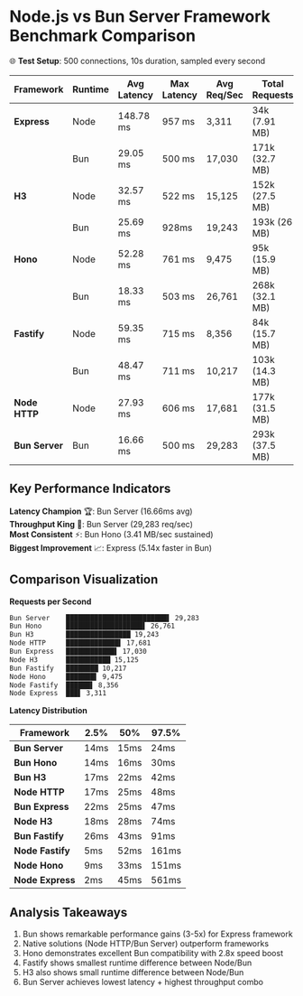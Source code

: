 # Node.js vs Bun Server Framework Benchmark Comparison

🌐 **Test Setup**: 500 connections, 10s duration, sampled every second

| Framework      | Runtime | Avg Latency | Max Latency | Avg Req/Sec | Total Requests | Throughput |
| -------------- | ------- | ----------- | ----------- | ----------- | -------------- | ---------- |
| **Express**    | Node    | 148.78 ms   | 957 ms      | 3,311       | 34k (7.91 MB)  | ↓🐢        |
|                | Bun     | 29.05 ms    | 500 ms      | 17,030      | 171k (32.7 MB) | 🚀🔥       |
| **H3**         | Node    | 32.57 ms    | 522 ms      | 15,125      | 152k (27.5 MB) | ↑          |
|                | Bun     | 25.69 ms    | 928ms       | 19,243      | 193k (26 MB)   | ↑↑         |
| **Hono**       | Node    | 52.28 ms    | 761 ms      | 9,475       | 95k (15.9 MB)  | ↑↑         |
|                | Bun     | 18.33 ms    | 503 ms      | 26,761      | 268k (32.1 MB) | 🚀🚀       |
| **Fastify**    | Node    | 59.35 ms    | 715 ms      | 8,356       | 84k (15.7 MB)  | ↑          |
|                | Bun     | 48.47 ms    | 711 ms      | 10,217      | 103k (14.3 MB) | ↑↑         |
| **Node HTTP**  | Node    | 27.93 ms    | 606 ms      | 17,681      | 177k (31.5 MB) | 🚀         |
| **Bun Server** | Bun     | 16.66 ms    | 500 ms      | 29,283      | 293k (37.5 MB) | 🚀⚡       |

## Key Performance Indicators

**Latency Champion** 🏆: Bun Server (16.66ms avg)  
**Throughput King** 👑: Bun Server (29,283 req/sec)  
**Most Consistent** ⚡: Bun Hono (3.41 MB/sec sustained)  
**Biggest Improvement** 📈: Express (5.14x faster in Bun)

## Comparison Visualization

**Requests per Second**

```bash
Bun Server    █████████████████████████▌ 29,283
Bun Hono      ███████████████████▌ 26,761
Bun H3        ████████████████ 19,243
Node HTTP     █████████████▌ 17,681
Bun Express   ████████████▌ 17,030
Node H3       ███████████ 15,125
Bun Fastify   ████████ 10,217
Node Hono     ███████▌ 9,475
Node Fastify  ██████▌ 8,356
Node Express  ███▌ 3,311
```

**Latency Distribution**

| Framework        | 2.5% | 50%  | 97.5% |
| ---------------- | ---- | ---- | ----- |
| **Bun Server**   | 14ms | 15ms | 24ms  |
| **Bun Hono**     | 14ms | 16ms | 30ms  |
| **Bun H3**       | 17ms | 22ms | 42ms  |
| **Node HTTP**    | 17ms | 25ms | 48ms  |
| **Bun Express**  | 22ms | 25ms | 47ms  |
| **Node H3**      | 18ms | 28ms | 74ms  |
| **Bun Fastify**  | 26ms | 43ms | 91ms  |
| **Node Fastify** | 5ms  | 52ms | 161ms |
| **Node Hono**    | 9ms  | 33ms | 151ms |
| **Node Express** | 2ms  | 45ms | 561ms |

## Analysis Takeaways

1. Bun shows remarkable performance gains (3-5x) for Express framework
2. Native solutions (Node HTTP/Bun Server) outperform frameworks
3. Hono demonstrates excellent Bun compatibility with 2.8x speed boost
4. Fastify shows smallest runtime difference between Node/Bun
5. H3 also shows small runtime difference between Node/Bun
6. Bun Server achieves lowest latency + highest throughput combo
